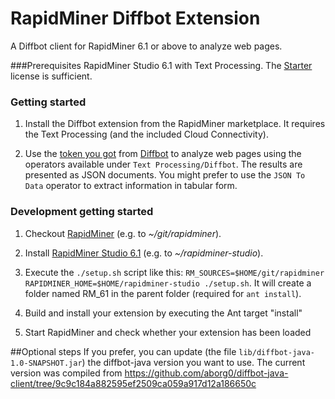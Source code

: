 RapidMiner Diffbot Extension
============================

A Diffbot client for RapidMiner 6.1 or above to analyze web pages. 

###Prerequisites
RapidMiner Studio 6.1 with Text Processing. The [Starter](https://rapidminer.com/pricing/) license is sufficient.

### Getting started
1. Install the Diffbot extension from the RapidMiner marketplace. It requires the Text Processing (and the included Cloud Connectivity).

2. Use the [token you got](http://www.diffbot.com/pricing/) from [Diffbot](http://www.diffbot.com/) to analyze web pages using the operators available under `Text Processing/Diffbot`. The results are presented as JSON documents. You might prefer to use the `JSON To Data` operator to extract information in tabular form.

### Development getting started
1. Checkout [RapidMiner](https://github.com/rapidminer/rapidminer) (e.g. to _~/git/rapidminer_).

2. Install [RapidMiner Studio 6.1](https://rapidminer.com/products/studio/) (e.g. to _~/rapidminer-studio_).

3. Execute the `./setup.sh` script like this: `RM_SOURCES=$HOME/git/rapidminer RAPIDMINER_HOME=$HOME/rapidminer-studio ./setup.sh`. It will create a folder named RM_61 in the parent folder (required for `ant install`).

4. Build and install your extension by executing the Ant target "install" 

5. Start RapidMiner and check whether your extension has been loaded

##Optional steps
If you prefer, you can update (the file `lib/diffbot-java-1.0-SNAPSHOT.jar`) the diffbot-java version you want to use. The current version was compiled from https://github.com/aborg0/diffbot-java-client/tree/9c9c184a882595ef2509ca059a917d12a186650c
